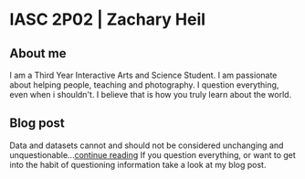 # IASC 2P02 | Zachary Heil

## About me

I am a Third Year Interactive Arts and Science Student. I am passionate about helping people, teaching and photography. I question everything, even when i shouldn't. I believe that is how you truly learn about the world.

## Blog post

Data and datasets cannot and should not be considered unchanging and unquestionable...[continue reading](blog.html)
If you question everything, or want to get into the habit of questioning information take a look at my blog post.
